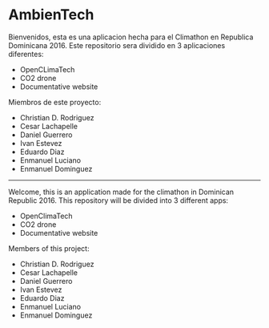 # AmbienTech

Bienvenidos, esta es una aplicacion hecha para el Climathon en Republica Dominicana 2016. Este repositorio sera dividido en 3 aplicaciones diferentes:
 - OpenCLimaTech
 - CO2 drone
 - Documentative website
 
Miembros de este proyecto:
  - Christian D. Rodriguez
  - Cesar Lachapelle
  - Daniel Guerrero
  - Ivan Estevez
  - Eduardo Diaz
  - Enmanuel Luciano
  - Enmanuel Dominguez



---------------

Welcome, this is an application made for the climathon in Dominican Republic 2016. This repository will be divided into 3 different apps:
 - OpenClimaTech
 - CO2 drone
 - Documentative website

Members of this project:
  - Christian D. Rodriguez
  - Cesar Lachapelle
  - Daniel Guerrero
  - Ivan Estevez
  - Eduardo Diaz
  - Enmanuel Luciano
  - Enmanuel Dominguez



